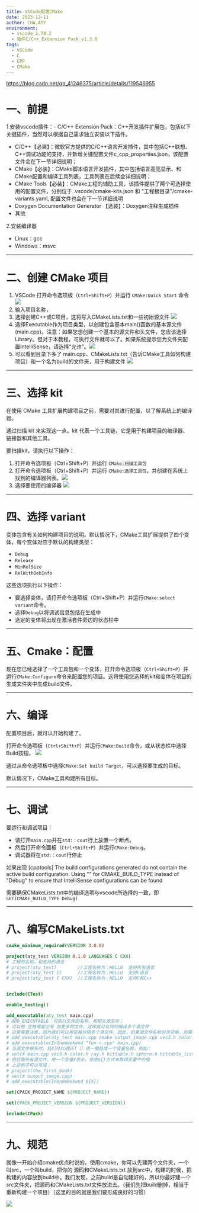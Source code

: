 ```yaml
---
title: VSCode配置CMake
date: 2023-12-11
author: CHA.ATY
environment:
  - vscode_1.78.2
  - 插件C/C++_Extension Pack_v1.3.0
tags:
  - VSCode
  - C
  - CPP
  - CMake
---
```

https://blog.csdn.net/qq_41246375/article/details/119546955

# 一、前提

1.安装vscode插件：- C/C++ Extension Pack：C++开发插件扩展包，包括以下关键插件，当然可以根据自己需求独立安装以下插件。
- C/C++【必装】：微软官方提供的C/C++语言开发插件，其中包括C++联想、C++调试功能的支持，并新增关键配置文件c_cpp_properties.json，该配置文件会在下一节详细说明；
- CMake【必装】：CMake脚本语言开发插件，其中包括语言高亮显示、和CMake配置和编译工具列表，工具列表在后续会详细说明；
- CMake Tools【必装】：CMake工程的辅助工具，该插件提供了两个可选择使用的配置文件，分别位于 .vscode/cmake-kits.json 和 "工程根目录"/cmake-variants.yaml, 配置文件也会在下一节详细说明
- Doxygen Documentation Generator 【选装】：Doxygen注释生成插件
- 其他

2.安装编译器
- Linux：gcc
- Windows：msvc

---

# 二、创建 CMake 项目

1. VSCode 打开命令选项板（`Ctrl+Shift+P`）并运行 `CMake:Quick Start` 命令 ![](3-编程语言/1.%20开发环境/res/9.png)
2. 输入项目名称，[](3-编程语言/1.%20开发环境/res/10.png)
3. 选择创建C++或C项目，这将写入CMakeLists.txt和一些初始源文件 ![](3-编程语言/1.%20开发环境/res/11.png)
4. 选择Executable作为项目类型，以创建包含基本main()函数的基本源文件(main.cpp)。注意：如果您想创建一个基本的源文件和头文件，您应该选择Library。但对于本教程，可执行文件就可以了。如果系统提示您为文件夹配置IntelliSense，请选择“允许”。![](3-编程语言/1.%20开发环境/res/12.png)
5. 可以看到目录下多了 main.cpp、CMakeLists.txt（告诉CMake工具如何构建项目）和一个名为build的文件夹，用于构建文件 ![](3-编程语言/1.%20开发环境/res/13.png)

---

# 三、选择 kit

在使用 CMake 工具扩展构建项目之前，需要对其进行配置，以了解系统上的编译器。

通过扫描 kit 来实现这一点。kit 代表一个工具链，它是用于构建项目的编译器、链接器和其他工具。

要扫描kit，请执行以下操作：
1. 打开命令选项板（Ctrl+Shift+P）并运行 `CMake:扫描工具包`
2. 打开命令选项板（Ctrl+Shift+P）并运行 `CMake:选择工具包`，并创建在系统上找到的编译器列表。![](3-编程语言/1.%20开发环境/res/14.png)
3. 选择要使用的编译器 ![](3-编程语言/1.%20开发环境/res/15.png)

---

# 四、选择 variant

变体包含有关如何构建项目的说明。默认情况下，CMake工具扩展提供了四个变体，每个变体对应于默认的构建类型： 
- `Debug`
- `Release`
- `MinRelSize`
- `RelWithDebInfo`

这些选项执行以下操作：
- 要选择变体，请打开命令选项板（Ctrl+Shift+P）并运行`CMake:select variant`命令。
- 选择`Debug`以将调试信息包括在生成中
- 选定的变体将出现在激活套件旁边的状态栏中

---

# 五、Cmake：配置

现在您已经选择了一个工具包和一个变体，打开命令选项板（`Ctrl+Shift+P`）并运行`CMake:Configure`命令来配置您的项目。这将使用您选择的kit和变体在项目的生成文件夹中生成build文件。

---

# 六、编译

配置项目后，就可以开始构建了。

打开命令选项板（`Ctrl+Shift+P`）并运行`CMake:Build`命令，或从状态栏中选择Build按钮。
![](3-编程语言/1.%20开发环境/res/16.png)

通过从命令选项板中选择`CMake:Set build Target`，可以选择要生成的目标。

默认情况下，CMake工具构建所有目标。

---

# 七、调试

要运行和调试项目：
- 请打开`main.cpp`并在`std:：cout`行上放置一个断点。
- 然后打开命令面板（`Ctrl+Shift+P`）并运行`CMake:Debug`。
- 调试器将在`std:：cout`行停止

如果出现 [cpptools] The build configurations generated do not contain the active build configuration. Using "" for CMAKE_BUILD_TYPE instead of "Debug" to ensure that IntelliSense configurations can be found

需要确保CMakeLists.txt中的编译选项与vscode所选择的一致，即`SET(CMAKE_BUILD_TYPE Debug)`

---

# 八、编写CMakeLists.txt

```cmake
cmake_minimum_required(VERSION 3.0.0)

project(aty_test VERSION 0.1.0 LANGUAGES C CXX)
# 工程的名称，和支持的语言
# project(aty_test)        //工程名称为：HELLO  支持所有语言
# project(aty_test C)      //工程名称为：HELLO  支持C语言
# project(aty_test C CXX)  //工程名称为：HELLO  支持C和C++


include(CTest)

enable_testing()

add_executable(aty_test main.cpp)
# ADD_EXECUTABLE：可执行文件的名称，和相关源文件；
# 可以用 空格或者分号 加更多的文件，这样就可以同时编译多个源文件
# 这里需要注意，因为我们可以用空格分隔多个源文件，因此，如果源文件名称包含空格，则需要加引号
# add_executable(aty_test main.cpp cmake output_image.cpp vec3.h color.h)
# add_executable(InOneWeekend "fun n.cpp" main.cpp)
# 当源文件很多时，我们可以用SET（）统一概括成一个变量名称，例如：
# set(X main.cpp vec3.h color.h ray.h hittable.h sphere.h hittable_list.h rtweekend.h camera.h)
# 把后面所有源文件，用一个变量X表示，使用${}方式来取得变量中的值
# 上述例子可以写成：
# project(the_first_book)
# set(X output_image.cpp)
# add_executable(InOneWeekend ${X})

set(CPACK_PROJECT_NAME ${PROJECT_NAME})

set(CPACK_PROJECT_VERSION ${PROJECT_VERSION})

include(CPack)
```

---

# 九、规范

就像一开始介绍cmake优点时说的，使用cmake，你可以先建两个文件夹，一个叫src，一个叫build，把你的 源码和CMakeLists.txt 放到src中，构建的时候，把构建的内容放到build中。我们发现，之前build是自动建好的，所以你最好建一个src文件夹，把源码和CMakeLists.txt文件放进去。（我们先把build删掉，相当于重新构建一个项目）（这里的目的就是我们要形成良好的习惯）

![](3-编程语言/1.%20开发环境/res/17.png)
